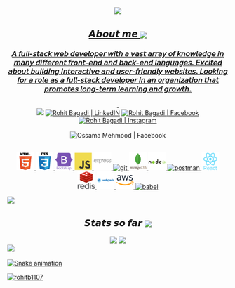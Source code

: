 <!-- Name section -->
<p align="left">
  <img alt="" style="{max-height: 0px}" src="https://i.ibb.co/WVW5z9h/Blue-Minimalist-Nightmare-Ninja-Gaming-Linkedin-Banner.jpg">
</p>

<!-- <h1 align="center">𝙃𝙞 𝙩𝙝𝙚𝙧𝙚 <img src="https://raw.githubusercontent.com/MartinHeinz/MartinHeinz/master/wave.gif" width="30px">, 𝙄'𝙢 𝙍𝙤𝙝𝙞𝙩 𝘽𝙖𝙜𝙖𝙙𝙞</h1> -->

<!-- New content start -->

<!-- Moving title section -->
<p align="center">
<a align="center" href="https://github.com/DenverCoder1/readme-typing-svg"><img src="https://readme-typing-svg.herokuapp.com?&font=IBM+Plex+Sans&color=ff54b2&size=25&lines=𝙒𝙚𝙡𝙘𝙤𝙢𝙚+𝙩𝙤+𝙢𝙮+𝙂𝙞𝙩𝙃𝙪𝙗+𝙥𝙧𝙤𝙛𝙞𝙡𝙚!;𝙄'𝙢+𝙖+𝙁𝙪𝙡𝙡-𝙨𝙩𝙖𝙘𝙠+𝙬𝙚𝙗+𝙙𝙚𝙫𝙚𝙡𝙤𝙥𝙚𝙧.;𝙄+𝙡𝙤𝙫𝙚+𝙘𝙤𝙙𝙞𝙣𝙜+𝙖𝙣𝙙+𝙩𝙚𝙘𝙝𝙣𝙤𝙡𝙤𝙜𝙮." /></𝘢>
</p>


<!-- About section -->
<h2 align="center">𝘼𝙗𝙤𝙪𝙩 𝙢𝙚 <img align ='center' src='https://media2.giphy.com/media/UQDSBzfyiBKvgFcSTw/giphy.gif?cid=ecf05e47p3cd513axbek3f56ti3jzizq8hincw20jauyyfyw&rid=giphy.gif' width='40'></h2>
<h3 align="center">𝘈 𝘧𝘶𝘭𝘭-𝘴𝘵𝘢𝘤𝘬 𝘸𝘦𝘣 𝘥𝘦𝘷𝘦𝘭𝘰𝘱𝘦𝘳 𝘸𝘪𝘵𝘩 𝘢 𝘷𝘢𝘴𝘵 𝘢𝘳𝘳𝘢𝘺 𝘰𝘧 𝘬𝘯𝘰𝘸𝘭𝘦𝘥𝘨𝘦 𝘪𝘯 𝘮𝘢𝘯𝘺 𝘥𝘪𝘧𝘧𝘦𝘳𝘦𝘯𝘵 𝘧𝘳𝘰𝘯𝘵-𝘦𝘯𝘥 𝘢𝘯𝘥 𝘣𝘢𝘤𝘬-𝘦𝘯𝘥 𝘭𝘢𝘯𝘨𝘶𝘢𝘨𝘦𝘴. 𝘌𝘹𝘤𝘪𝘵𝘦𝘥 𝘢𝘣𝘰𝘶𝘵 𝘣𝘶𝘪𝘭𝘥𝘪𝘯𝘨 𝘪𝘯𝘵𝘦𝘳𝘢𝘤𝘵𝘪𝘷𝘦 𝘢𝘯𝘥 𝘶𝘴𝘦𝘳-𝘧𝘳𝘪𝘦𝘯𝘥𝘭𝘺 𝘸𝘦𝘣𝘴𝘪𝘵𝘦𝘴. 𝘓𝘰𝘰𝘬𝘪𝘯𝘨 𝘧𝘰𝘳 𝘢 𝘳𝘰𝘭𝘦 𝘢𝘴 𝘢 𝘧𝘶𝘭𝘭-𝘴𝘵𝘢𝘤𝘬 𝘥𝘦𝘷𝘦𝘭𝘰𝘱𝘦𝘳 𝘪𝘯 𝘢𝘯 𝘰𝘳𝘨𝘢𝘯𝘪𝘻𝘢𝘵𝘪𝘰𝘯 𝘵𝘩𝘢𝘵 𝘱𝘳𝘰𝘮𝘰𝘵𝘦𝘴 𝘭𝘰𝘯𝘨-𝘵𝘦𝘳𝘮 𝘭𝘦𝘢𝘳𝘯𝘪𝘯𝘨 𝘢𝘯𝘥 𝘨𝘳𝘰𝘸𝘵𝘩.</h3>


<!-- Social media icons sections -->
<div>&nbsp;</div>
<div align="center">
<a href="https://twitter.com/rohitb1107" target="_blank"><img height="55" src="https://user-images.githubusercontent.com/60597290/152035696-80cad2ec-b4dd-4552-88e6-b6b466124f5b.png" /></a>
<a href="https://linkedin.com/in/rohit-bagadi-11072003" target="_blank"><img height="55" alt="Rohit Bagadi | LinkedIN"  src="https://user-images.githubusercontent.com/60597290/152035581-a7c6c0c3-65c3-4160-89c0-e90ddc1e8d4e.png"/></a> 
<a href="https://www.facebook.com/rohitbagadi11" target="_blank"><img height="55" alt="Rohit Bagadi | Facebook" src="https://user-images.githubusercontent.com/60597290/152035015-605f666e-bfe9-4723-a900-0b1e2790b8f1.png" /></a>
<a href="https://www.instagram.com/the.rohitb.11" target="_blank"><img height="55" alt="Rohit Bagadi | Instagram"  src="https://user-images.githubusercontent.com/60597290/152036063-21242e52-af65-4a33-af5d-790466244407.png" /></a>
</div>



<!-- Languages and Tools section -->
<div>&nbsp;</div>
<div align="center">
<img height="65" alt="Ossama Mehmood | Facebook" src="https://user-images.githubusercontent.com/60597290/152353234-0715ffd6-7680-4536-9fdc-ef1abc74c469.svg" />
<div>&nbsp;</div>
<p align="center"> <a href="https://www.w3.org/html/" target="_blank" rel="noreferrer"> <img src="https://raw.githubusercontent.com/devicons/devicon/master/icons/html5/html5-original-wordmark.svg" alt="html5" width="40" height="40"/> </a> <a href="https://www.w3schools.com/css/" target="_blank" rel="noreferrer"> <img src="https://raw.githubusercontent.com/devicons/devicon/master/icons/css3/css3-original-wordmark.svg" alt="css3" width="40" height="40"/> </a> <a href="https://getbootstrap.com" target="_blank" rel="noreferrer"> <img src="https://raw.githubusercontent.com/devicons/devicon/master/icons/bootstrap/bootstrap-plain-wordmark.svg" alt="bootstrap" width="40" height="40"/> </a> <a href="https://developer.mozilla.org/en-US/docs/Web/JavaScript" target="_blank" rel="noreferrer"> <img src="https://raw.githubusercontent.com/devicons/devicon/master/icons/javascript/javascript-original.svg" alt="javascript" width="40" height="40"/> </a> <a href="https://expressjs.com" target="_blank" rel="noreferrer"> <img src="https://raw.githubusercontent.com/devicons/devicon/master/icons/express/express-original-wordmark.svg" alt="express" width="40" height="40"/> </a> <a href="https://git-scm.com/" target="_blank" rel="noreferrer"> <img src="https://www.vectorlogo.zone/logos/git-scm/git-scm-icon.svg" alt="git" width="40" height="40"/> </a>  <a href="https://www.mongodb.com/" target="_blank" rel="noreferrer"> <img src="https://raw.githubusercontent.com/devicons/devicon/master/icons/mongodb/mongodb-original-wordmark.svg" alt="mongodb" width="40" height="40"/> </a> <a href="https://nodejs.org" target="_blank" rel="noreferrer"> <img src="https://raw.githubusercontent.com/devicons/devicon/master/icons/nodejs/nodejs-original-wordmark.svg" alt="nodejs" width="40" height="40"/> </a> <a href="https://postman.com" target="_blank" rel="noreferrer"> <img src="https://www.vectorlogo.zone/logos/getpostman/getpostman-icon.svg" alt="postman" width="40" height="40"/> </a> <a href="https://reactjs.org/" target="_blank" rel="noreferrer"> <img src="https://raw.githubusercontent.com/devicons/devicon/master/icons/react/react-original-wordmark.svg" alt="react" width="40" height="40"/> </a> <a href="https://redis.io" target="_blank" rel="noreferrer"> <img src="https://raw.githubusercontent.com/devicons/devicon/master/icons/redis/redis-original-wordmark.svg" alt="redis" width="40" height="40"/> </a> <a href="https://webpack.js.org" target="_blank" rel="noreferrer"> <img src="https://raw.githubusercontent.com/devicons/devicon/d00d0969292a6569d45b06d3f350f463a0107b0d/icons/webpack/webpack-original-wordmark.svg" alt="webpack" width="40" height="40"/> </a> <a href="https://aws.amazon.com" target="_blank" rel="noreferrer"> <img src="https://raw.githubusercontent.com/devicons/devicon/master/icons/amazonwebservices/amazonwebservices-original-wordmark.svg" alt="aws" width="40" height="40"/> </a> <a href="https://babeljs.io/" target="_blank" rel="noreferrer"> <img src="https://www.vectorlogo.zone/logos/babeljs/babeljs-icon.svg" alt="babel" width="40" height="40"/> </a> </p>
 </div>
 
<img src="https://user-images.githubusercontent.com/73097560/115834477-dbab4500-a447-11eb-908a-139a6edaec5c.gif">



<!-- GitHub stats -->
<h2 align="center">𝙎𝙩𝙖𝙩𝙨 𝙨𝙤 𝙛𝙖𝙧 <img align ='center' src='https://lukonet.com/app/uploads/2014/09/statistic-loop.gif' width = '32'></h2>
<div align="center">
   <img height="150em" src="https://github-readme-stats.vercel.app/api/top-langs/?username=rohitb1107&layout=compact&langs_count=7&theme=algolia "/>
  <a href="https://github.com/rohitb1107">
  <img height="150em" src="https://github-readme-stats.vercel.app/api?username=rohitb1107&show_icons=true&hide_border=true&layout=compact&langs_count=6&theme=algolia "/>
  </div>
<img src="https://user-images.githubusercontent.com/73097560/115834477-dbab4500-a447-11eb-908a-139a6edaec5c.gif">
 
  
  
<!-- Snake grid section -->
![Snake animation](https://github.com/Rohitb1107/Rohitb1107/blob/output/github-contribution-grid-snake.svg)

  
  
<!-- Last banner -->
<p><img align="center" src="https://raw.githubusercontent.com/Trilokia/Trilokia/379277808c61ef204768a61bbc5d25bc7798ccf1/bottom_header.svg" alt="rohitb1107" /></p>
